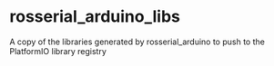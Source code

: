 # rosserial_arduino_libs
A copy of the libraries generated by rosserial_arduino to push to the PlatformIO library registry
